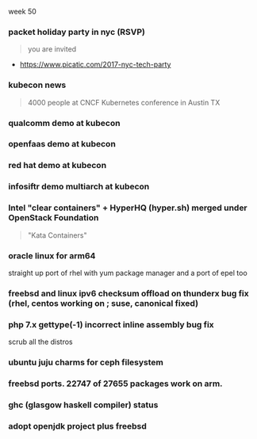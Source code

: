 week 50

### packet holiday party in nyc (RSVP)

> you are invited

* https://www.picatic.com/2017-nyc-tech-party

### kubecon news 

> 4000 people at CNCF Kubernetes conference in Austin TX

### qualcomm demo at kubecon

### openfaas demo at kubecon

### red hat demo at kubecon

### infosiftr demo multiarch at kubecon

### Intel "clear containers" + HyperHQ (hyper.sh) merged under OpenStack Foundation

> "Kata Containers"

### oracle linux for arm64 

straight up port of rhel with yum package manager and a port of epel too

### freebsd and linux ipv6 checksum offload on thunderx bug fix (rhel, centos working on ; suse, canonical fixed)

### php 7.x gettype(-1) incorrect inline assembly bug fix

scrub all the distros

### ubuntu juju charms for ceph filesystem

### freebsd ports. 22747 of 27655 packages work on arm.

### ghc (glasgow haskell compiler) status

### adopt openjdk project plus freebsd

